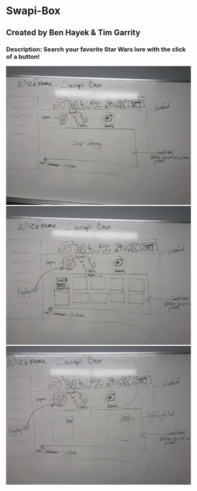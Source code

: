 # Swapi-Box
## Created by Ben Hayek & Tim Garrity
### Description: Search your favorite Star Wars lore with the click of a button!
![WireFrame Header](./IMG_1424.jpg)
![WireFrame Cards](./IMG_1425.jpg)
![WireFrame Favorites](./IMG_1426.jpg)
